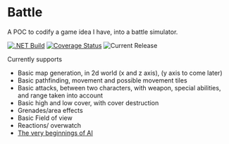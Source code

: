 # Battle
A POC to codify a game idea I have, into a battle simulator.  

[![.NET Build](https://github.com/samsmithnz/Battle/actions/workflows/dotnet.yml/badge.svg)](https://github.com/samsmithnz/Battle/actions/workflows/dotnet.yml)
[![Coverage Status](https://coveralls.io/repos/github/samsmithnz/Battle/badge.svg?branch=main)](https://coveralls.io/github/samsmithnz/Battle?branch=main)
![Current Release](https://img.shields.io/github/release/samsmithnz/Battle/all.svg)

Currently supports
- Basic map generation, in 2d world (x and z axis), (y axis to come later)
- Basic pathfinding, movement and possible movement tiles
- Basic attacks, between two characters, with weapon, special abilities, and range taken into account
- Basic high and low cover, with cover destruction
- Grenades/area effects 
- Basic Field of view
- Reactions/ overwatch
- [The very beginnings of AI](#115)
